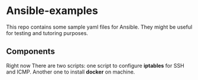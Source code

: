 # Ansible-examples

This repo contains some sample yaml files for Ansible. They might be useful for testing and tutoring purposes.

## Components
Right now There are two scripts: one script to configure **iptables** for SSH and ICMP. Another one to install **docker** on machine.
